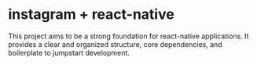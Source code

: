 # instagram + react-native

This project aims to be a strong foundation for react-native applications. It provides a clear and organized structure, core dependencies, and boilerplate to jumpstart development.


